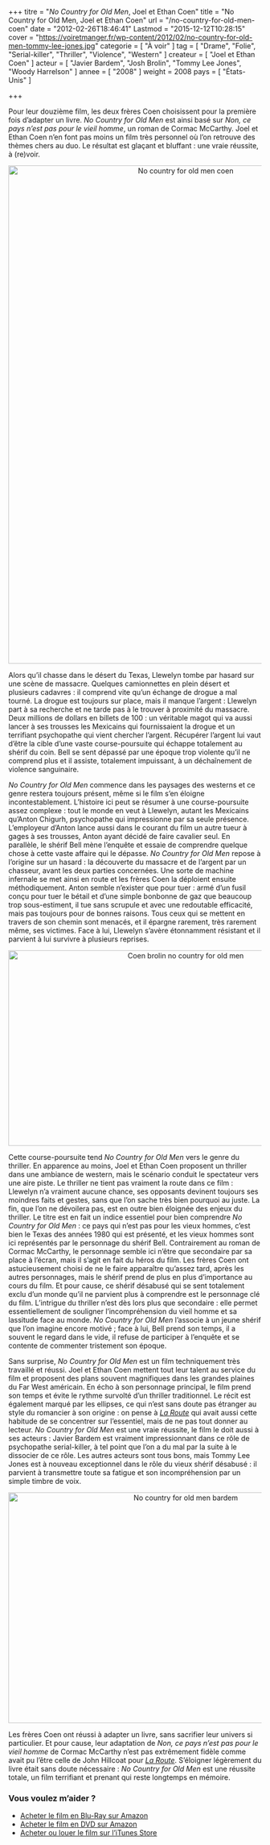 +++
titre = "<em>No Country for Old Men</em>, Joel et Ethan Coen"
title = "No Country for Old Men, Joel et Ethan Coen"
url = "/no-country-for-old-men-coen"
date = "2012-02-26T18:46:41"
Lastmod = "2015-12-12T10:28:15"
cover = "https://voiretmanger.fr/wp-content/2012/02/no-country-for-old-men-tommy-lee-jones.jpg"
categorie = [ "À voir" ]
tag = [ "Drame", "Folie", "Serial-killer", "Thriller", "Violence", "Western" ]
createur = [ "Joel et Ethan Coen" ]
acteur = [ "Javier Bardem", "Josh Brolin", "Tommy Lee Jones", "Woody Harrelson" ]
annee = [ "2008" ]
weight = 2008
pays = [ "États-Unis" ]

+++

<p>Pour leur douzième film, les deux frères Coen choisissent pour la première fois d&rsquo;adapter un livre. <em>No Country for Old Men</em> est ainsi basé sur <em>Non, ce pays n&rsquo;est pas pour le vieil homme</em>, un roman de Cormac McCarthy. Joel et Ethan Coen n&rsquo;en font pas moins un film très personnel où l&rsquo;on retrouve des thèmes chers au duo. Le résultat est glaçant et bluffant : une vraie réussite, à (re)voir.</p>
<div style="text-align: center;"><a href="http://www.allocine.fr/film/fichefilm_gen_cfilm=110096.html"><img class="aligncenter" style="border-style: initial; border-color: initial; border-image: initial; border-width: 0px;" src="https://voiretmanger.fr/wp-content/2012/02/no-country-for-old-men-coen.jpg" alt="No country for old men coen" width="690" height="989" border="0" /></a></div>
<p>Alors qu&rsquo;il chasse dans le désert du Texas, Llewelyn tombe par hasard sur une scène de massacre. Quelques camionnettes en plein désert et plusieurs cadavres : il comprend vite qu&rsquo;un échange de drogue a mal tourné. La drogue est toujours sur place, mais il manque l&rsquo;argent : Llewelyn part à sa recherche et ne tarde pas à le trouver à proximité du massacre. Deux millions de dollars en billets de 100 : un véritable magot qui va aussi lancer à ses trousses les Mexicains qui fournissaient la drogue et un terrifiant psychopathe qui vient chercher l&rsquo;argent. Récupérer l&rsquo;argent lui vaut d&rsquo;être la cible d&rsquo;une vaste course-poursuite qui échappe totalement au shérif du coin. Bell se sent dépassé par une époque trop violente qu&rsquo;il ne comprend plus et il assiste, totalement impuissant, à un déchaînement de violence sanguinaire.</p>
<p><em>No Country for Old Men</em> commence dans les paysages des westerns et ce genre restera toujours présent, même si le film s&rsquo;en éloigne incontestablement. L&rsquo;histoire ici peut se résumer à une course-poursuite assez complexe : tout le monde en veut à Llewelyn, autant les Mexicains qu&rsquo;Anton Chigurh, psychopathe qui impressionne par sa seule présence. L&#8217;employeur d&rsquo;Anton lance aussi dans le courant du film un autre tueur à gages à ses trousses, Anton ayant décidé de faire cavalier seul. En parallèle, le shérif Bell mène l&rsquo;enquête et essaie de comprendre quelque chose à cette vaste affaire qui le dépasse. <em>No Country for Old Men</em> repose à l&rsquo;origine sur un hasard : la découverte du massacre et de l&rsquo;argent par un chasseur, avant les deux parties concernées. Une sorte de machine infernale se met ainsi en route et les frères Coen la déploient ensuite méthodiquement. Anton semble n&rsquo;exister que pour tuer : armé d&rsquo;un fusil conçu pour tuer le bétail et d&rsquo;une simple bonbonne de gaz que beaucoup trop sous-estiment, il tue sans scrupule et avec une redoutable efficacité, mais pas toujours pour de bonnes raisons. Tous ceux qui se mettent en travers de son chemin sont menacés, et il épargne rarement, très rarement même, ses victimes. Face à lui, Llewelyn s&rsquo;avère étonnamment résistant et il parvient à lui survivre à plusieurs reprises.</p>
<div style="text-align: center;"><img class="aligncenter" style="border-style: initial; border-color: initial; border-image: initial; border-width: 0px;" src="https://voiretmanger.fr/wp-content/2012/02/coen-brolin-no-country-for-old-men.jpg" alt="Coen brolin no country for old men" width="690" height="388" border="0" /></div>
<p>Cette course-poursuite tend <em>No Country for Old Men</em> vers le genre du thriller. En apparence au moins, Joel et Ethan Coen proposent un thriller dans une ambiance de western, mais le scénario conduit le spectateur vers une aire piste. Le thriller ne tient pas vraiment la route dans ce film : Llewelyn n&rsquo;a vraiment aucune chance, ses opposants devinent toujours ses moindres faits et gestes, sans que l&rsquo;on sache très bien pourquoi au juste. La fin, que l&rsquo;on ne dévoilera pas, est en outre bien éloignée des enjeux du thriller. Le titre est en fait un indice essentiel pour bien comprendre <em>No Country for Old Men</em> : ce pays qui n&rsquo;est pas pour les vieux hommes, c&rsquo;est bien le Texas des années 1980 qui est présenté, et les vieux hommes sont ici représentés par le personnage du shérif Bell. Contrairement au roman de Cormac McCarthy, le personnage semble ici n&rsquo;être que secondaire par sa place à l&rsquo;écran, mais il s&rsquo;agit en fait du héros du film. Les frères Coen ont astucieusement choisi de ne le faire apparaître qu&rsquo;assez tard, après les autres personnages, mais le shérif prend de plus en plus d&rsquo;importance au cours du film. Et pour cause, ce shérif désabusé qui se sent totalement exclu d&rsquo;un monde qu&rsquo;il ne parvient plus à comprendre est le personnage clé du film. L&rsquo;intrigue du thriller n&rsquo;est dès lors plus que secondaire : elle permet essentiellement de souligner l&rsquo;incompréhension du vieil homme et sa lassitude face au monde. <em>No Country for Old Men</em> l&rsquo;associe à un jeune shérif que l&rsquo;on imagine encore motivé ; face à lui, Bell prend son temps, il a souvent le regard dans le vide, il refuse de participer à l&rsquo;enquête et se contente de commenter tristement son époque.</p>
<p>Sans surprise, <em>No Country for Old Men</em> est un film techniquement très travaillé et réussi. Joel et Ethan Coen mettent tout leur talent au service du film et proposent des plans souvent magnifiques dans les grandes plaines du Far West américain. En écho à son personnage principal, le film prend son temps et évite le rythme survolté d&rsquo;un thriller traditionnel. Le récit est également marqué par les ellipses, ce qui n&rsquo;est sans doute pas étranger au style du romancier à son origine : on pense à <em><a href="https://voiretmanger.fr/2009/03/08/la-route-cormac-mccarthy/">La Route</a></em> qui avait aussi cette habitude de se concentrer sur l&rsquo;essentiel, mais de ne pas tout donner au lecteur. <em>No Country for Old Men</em> est une vraie réussite, le film le doit aussi à ses acteurs : Javier Bardem est vraiment impressionnant dans ce rôle de psychopathe serial-killer, à tel point que l&rsquo;on a du mal par la suite à le dissocier de ce rôle. Les autres acteurs sont tous bons, mais Tommy Lee Jones est à nouveau exceptionnel dans le rôle du vieux shérif désabusé : il parvient à transmettre toute sa fatigue et son incompréhension par un simple timbre de voix.</p>
<div style="text-align: center;"><img class="aligncenter" style="border-style: initial; border-color: initial; border-image: initial; border-width: 0px;" src="https://voiretmanger.fr/wp-content/2012/02/no-country-for-old-men-bardem.jpg" alt="No country for old men bardem" width="690" height="458" border="0" /></div>
<p>Les frères Coen ont réussi à adapter un livre, sans sacrifier leur univers si particulier. Et pour cause, leur adaptation de <em>Non, ce pays n&rsquo;est pas pour le vieil homme</em> de Cormac McCarthy n&rsquo;est pas extrêmement fidèle comme avait pu l&rsquo;être celle de John Hillcoat pour <em><a href="https://voiretmanger.fr/2009/12/05/la-route-hillcoat/">La Route</a></em>. S&rsquo;éloigner légèrement du livre était sans doute nécessaire : <em>No Country for Old Men</em> est une réussite totale, un film terrifiant et prenant qui reste longtemps en mémoire.</p>
<div class="amazon">
<h3>Vous voulez m&rsquo;aider ?</h3>
<ul>
<li><a href="http://www.amazon.fr/gp/product/B001B16PHY/ref=as_li_ss_tl?ie=UTF8&amp;tag=leblogdenic07-21&amp;linkCode=as2&amp;camp=1642&amp;creative=19458&amp;creativeASIN=B001B16PHY">Acheter le film en Blu-Ray sur Amazon</a></li>
<li><a href="http://www.amazon.fr/gp/product/B001B0LYW6/ref=as_li_ss_tl?ie=UTF8&amp;tag=leblogdenic07-21&amp;linkCode=as2&amp;camp=1642&amp;creative=19458&amp;creativeASIN=B001B0LYW6">Acheter le film en DVD sur Amazon</a></li>
<li><a href="https://itunes.apple.com/fr/movie/no-country-for-old-men-vost/id388083125">Acheter ou louer le film sur l&rsquo;iTunes Store</a></li>
</ul>
</div>

